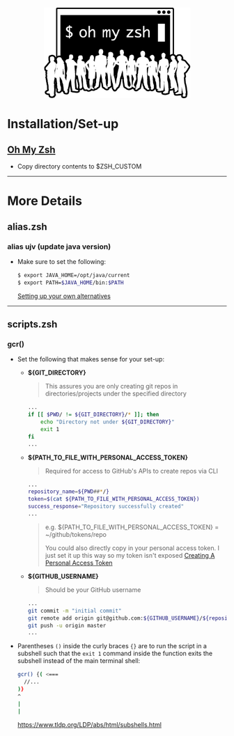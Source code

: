 <p align="center">
  <img src="/resources/images/oh-my-zsh-logo.png" alt="Oh My Zsh">
</p>

# Installation/Set-up
## [Oh My Zsh](https://github.com/ohmyzsh/ohmyzsh)

- Copy directory contents to $ZSH_CUSTOM

---

# More Details
## alias.zsh
### alias ujv (update java version)
- Make sure to set the following:

  ```zsh
  $ export JAVA_HOME=/opt/java/current
  $ export PATH=$JAVA_HOME/bin:$PATH
  ```

  [Setting up your own alternatives](https://stackoverflow.com/a/60377885)

---

## scripts.zsh
### gcr()
- Set the following that makes sense for your set-up:
  - **${GIT_DIRECTORY}**
  
    > This assures you are only creating git repos in directories/projects under the specified directory
    ```sh
    ...
    if [[ $PWD/ != ${GIT_DIRECTORY}/* ]]; then
        echo "Directory not under ${GIT_DIRECTORY}"
        exit 1
    fi
    ...
    ``` 
  
  - **${PATH_TO_FILE_WITH_PERSONAL_ACCESS_TOKEN}**
  
    > Required for access to GitHub's APIs to create repos via CLI
    ```sh
    ...
    repository_name=${PWD##*/}
    token=$(cat ${PATH_TO_FILE_WITH_PERSONAL_ACCESS_TOKEN})
    success_response="Repository successfully created"
    ...
    ```
    >   e.g. ${PATH_TO_FILE_WITH_PERSONAL_ACCESS_TOKEN} = ~/github/tokens/repo
    >
    >   You could also directly copy in your personal access token. I just set it up this way so my token isn't exposed
    [Creating A Personal Access Token](https://docs.github.com/en/github/authenticating-to-github/creating-a-personal-access-token)
  
  - **${GITHUB_USERNAME}**
  
    > Should be your GitHub username
    ```sh
    ...
    git commit -m "initial commit"
    git remote add origin git@github.com:${GITHUB_USERNAME}/${repository_name}.git
    git push -u origin master
    ...
    ```

- Parentheses `()` inside the curly braces `{}` are to run the script in a subshell such that
  the `exit 1` command inside the function exits the subshell instead of the main terminal shell:
  ```sh
  gcr() {( <===
    //...
  )}
  ^
  |
  |
  ```

  https://www.tldp.org/LDP/abs/html/subshells.html
